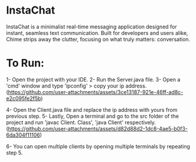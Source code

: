 # InstaChat
InstaChat is a minimalist real-time messaging application designed for instant, seamless text communication. Built for developers and users alike, Chime strips away the clutter, focusing on what truly matters: conversation.


# To Run:
  1- Open the project with your IDE.
  2- Run the Server.java file.
  3- Open a 'cmd' window and type 'ipconfig' > copy your ip address. 
  (https://github.com/user-attachments/assets/3ce13187-921e-46ff-ad8c-e2c095fe2f5b)


  4- Open the Client.java file and replace the ip address with yours from previous step.
  5- Lastly, Open a terminal and go to the src folder of the project and run 'javac Client. Class', 'java Client' respectively.
  (https://github.com/user-attachments/assets/d82d88d2-1dc8-4ae5-b0f3-6da304f11106)


  6- You can open multiple clients by opening multiple terminals by repeating step 5.
